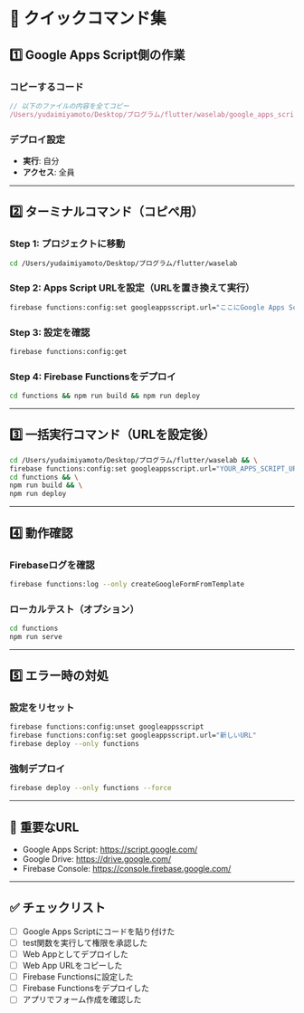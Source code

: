 # 🚀 クイックコマンド集

## 1️⃣ Google Apps Script側の作業

### コピーするコード
```javascript
// 以下のファイルの内容を全てコピー
/Users/yudaimiyamoto/Desktop/プログラム/flutter/waselab/google_apps_script/forms_api.gs
```

### デプロイ設定
- **実行**: 自分
- **アクセス**: 全員

---

## 2️⃣ ターミナルコマンド（コピペ用）

### Step 1: プロジェクトに移動
```bash
cd /Users/yudaimiyamoto/Desktop/プログラム/flutter/waselab
```

### Step 2: Apps Script URLを設定（URLを置き換えて実行）
```bash
firebase functions:config:set googleappsscript.url="ここにGoogle Apps ScriptのWeb App URLを貼り付け"
```

### Step 3: 設定を確認
```bash
firebase functions:config:get
```

### Step 4: Firebase Functionsをデプロイ
```bash
cd functions && npm run build && npm run deploy
```

---

## 3️⃣ 一括実行コマンド（URLを設定後）

```bash
cd /Users/yudaimiyamoto/Desktop/プログラム/flutter/waselab && \
firebase functions:config:set googleappsscript.url="YOUR_APPS_SCRIPT_URL" && \
cd functions && \
npm run build && \
npm run deploy
```

---

## 4️⃣ 動作確認

### Firebaseログを確認
```bash
firebase functions:log --only createGoogleFormFromTemplate
```

### ローカルテスト（オプション）
```bash
cd functions
npm run serve
```

---

## 5️⃣ エラー時の対処

### 設定をリセット
```bash
firebase functions:config:unset googleappsscript
firebase functions:config:set googleappsscript.url="新しいURL"
firebase deploy --only functions
```

### 強制デプロイ
```bash
firebase deploy --only functions --force
```

---

## 📌 重要なURL

- Google Apps Script: https://script.google.com/
- Google Drive: https://drive.google.com/
- Firebase Console: https://console.firebase.google.com/

---

## ✅ チェックリスト

- [ ] Google Apps Scriptにコードを貼り付けた
- [ ] test関数を実行して権限を承認した
- [ ] Web Appとしてデプロイした
- [ ] Web App URLをコピーした
- [ ] Firebase Functionsに設定した
- [ ] Firebase Functionsをデプロイした
- [ ] アプリでフォーム作成を確認した